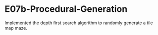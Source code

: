 # E07b-Procedural-Generation

Implemented the depth first search algorithm to randomly generate a tile map maze.
